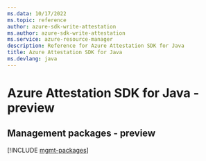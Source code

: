 ```yaml
---
ms.data: 10/17/2022
ms.topic: reference
author: azure-sdk-write-attestation
ms.author: azure-sdk-write-attestation
ms.service: azure-resource-manager
description: Reference for Azure Attestation SDK for Java
title: Azure Attestation SDK for Java
ms.devlang: java
---
```

# Azure Attestation SDK for Java - preview

## Management packages - preview
[!INCLUDE [mgmt-packages](attestation-mgmt-index.md)]